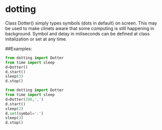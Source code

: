 # dotting

Class Dotter() simply types symbols (dots in default) on screen. This may
be used to make clinets aware that some computing is still happening
in background. Symbol and delay in miliseconds can be defined at class
initalization or set at any time.

##Examples:
```python
from dotting import Dotter
from time import sleep
d=Dotter()
d.start()
sleep(3)
d.stop()
```
```py
from dotting import Dotter
from time import sleep
d=Dotter(200,',')
d.start()
sleep(2)
d.set(symbol='.')
sleep(3)
d.stop()
```